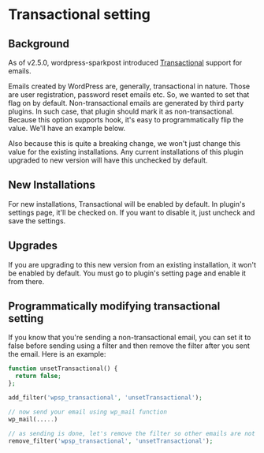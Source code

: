 
# Transactional setting

## Background
As of v2.5.0, wordpress-sparkpost introduced [Transactional](https://www.sparkpost.com/blog/transactional-email-vs-mass-email) support for emails.

Emails created by WordPress are, generally, transactional in nature. Those are user registration, password reset emails etc. So, we wanted to set that flag on by default. Non-transactional emails are generated by third party plugins. In such case, that plugin should mark it as non-transactional. Because this option supports hook, it's easy to programmatically flip the value. We'll have an example below.

Also because this is quite a breaking change, we won't just change this value for the existing installations. Any current installations of this plugin upgraded to new version will have this unchecked by default.

## New Installations
For new installations, Transactional will be enabled by default. In plugin's settings page, it'll be checked on. If you want to disable it, just uncheck and save the settings.

## Upgrades
If you are upgrading to this new version from an existing installation, it won't be enabled by default. You must go to plugin's setting page and enable it from there.

## Programmatically modifying transactional setting
If you know that you're sending a non-transactional email, you can set it to false before sending using a filter and then remove the filter after you sent the email. Here is an example:

```php
function unsetTransactional() {
  return false;
};

add_filter('wpsp_transactional', 'unsetTransactional');

// now send your email using wp_mail function
wp_mail(.....)

// as sending is done, let's remove the filter so other emails are not affected
remove_filter('wpsp_transactional', 'unsetTransactional');
```
